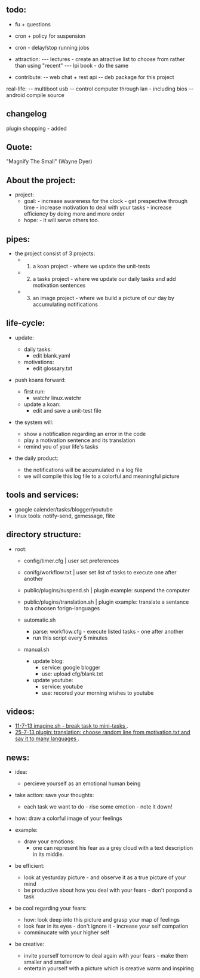 todo:
------
- fu + questions
- cron + policy for suspension
- cron - delay/stop running jobs

- attraction:
--- lectures - create an atractive list to choose from rather than using "recent"
--- lpi book - do the same

- contribute:
-- web chat + rest api
-- deb package for this project

real-life:
-- multiboot usb
-- control computer through lan - including bios
-- android compile source


changelog
------
plugin shopping - added


Quote: 
----------
"Magnify The Small" (Wayne Dyer)

About the project:
------------------
- project:
    - goal:
             - increase awareness for the clock
             - get prespective through time
             - increase motivation to deal with your tasks
             - increase efficiency by doing more and more order
    -  hope:
             - it will serve others too.

pipes:
-------
- the project consist of 3 projects:
    - 1. a koan project   -  where we update the unit-tests
    - 2. a tasks project  -  where we update our daily tasks and add motivation sentences
    - 3. an image project -  where we build a picture of our day by accumulating notifications 

life-cycle: 
--------------------
- update:
    - daily tasks:
        - edit blank.yaml
    - motivations:
        - edit glossary.txt

- push koans forward:
    - first run: 
        - watchr linux.watchr
    - update a koan:
        - edit and save a unit-test file

- the system will:
    - show a notification regarding an error in the code 
    - play a motivation sentence and its translation 
    - remind you of your life's tasks
    
- the daily product:
    - the notifications will be accumulated in a log file
    - we will compile this log file to a colorful and meaningful picture


tools and services:
---------
- google calender/tasks/blogger/youtube
- linux tools: notify-send, gxmessage, flite


directory structure:
----------------------
- root:
    - config/timer.cfg    | user set preferences
    - conifg/workflow.txt | user set list of tasks to execute one after another 

    - public/plugins/suspend.sh     | plugin example: suspend the computer
    - public/plugins/translation.sh | plugin example: translate a sentance to a choosen forign-languages

    - automatic.sh    
        - parse: workflow.cfg - execute listed tasks - one after another
        - run this script every 5 minutes
        
    - manual.sh    
        - update blog:
            - service: google blogger
            - use:     upload cfg/blank.txt
        - update youtube:
            - service: youtube
            - use:     recored your morning wishes to youtube

videos:
---------------
- [ 11-7-13 imagine.sh - break task to mini-tasks ](http://ascii.io/a/4113).
- [ 25-7-13 plugin: translation: choose random line from motivation.txt and say it to many languages ](http://ascii.io/a/4337).



news:
------------
- idea:
    - percieve yourself as an emotional human being
            
- take action:      save your thoughts:
    - each task we want to do - rise some emotion - note it down!

- how:     draw a colorful image of your feelings
- example:
    - draw your emotions: 
        - one can represent his fear as a grey cloud with a text description in its middle.

- be efficient:
    - look at yesturday picture - and observe it as a true picture of your mind
    - be productive about how you deal with your fears - don't pospond a task


- be cool regarding your fears:
    - how: look deep into this picture and grasp your map of feelings 
    - look fear in its eyes - don't ignore it - increase your self compation
    - comminucate with your higher self

- be creative:
    - invite yourself tomorrow to deal again with your fears - make them smaller and smaller 
    - entertain yourself with a picture which is creative warm and inspiring


